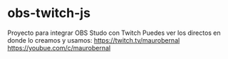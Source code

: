 # obs-twitch-js
Proyecto para integrar OBS Studo con Twitch
Puedes ver los directos en donde lo creamos y usamos:
https://twitch.tv/maurobernal
https://youbue.com/c/maurobernal
